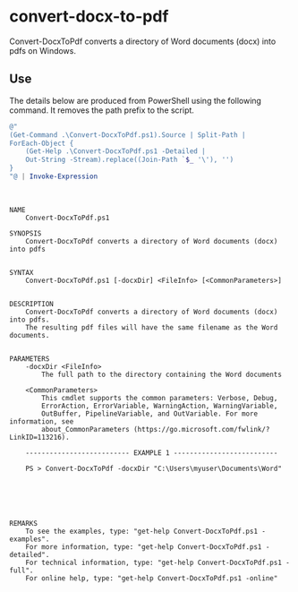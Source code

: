 # convert-docx-to-pdf

Convert-DocxToPdf converts a directory of Word documents (docx) into pdfs on Windows.

## Use

The details below are produced from PowerShell using the following command. It removes the path prefix to the script.

```powershell
@"
(Get-Command .\Convert-DocxToPdf.ps1).Source | Split-Path |
ForEach-Object {
    (Get-Help .\Convert-DocxToPdf.ps1 -Detailed |
    Out-String -Stream).replace((Join-Path `$_ '\'), '')
}
"@ | Invoke-Expression
```

<br/>

```
NAME
    Convert-DocxToPdf.ps1

SYNOPSIS
    Convert-DocxToPdf converts a directory of Word documents (docx) into pdfs


SYNTAX
    Convert-DocxToPdf.ps1 [-docxDir] <FileInfo> [<CommonParameters>]


DESCRIPTION
    Convert-DocxToPdf converts a directory of Word documents (docx) into pdfs.
    The resulting pdf files will have the same filename as the Word documents.


PARAMETERS
    -docxDir <FileInfo>
        The full path to the directory containing the Word documents

    <CommonParameters>
        This cmdlet supports the common parameters: Verbose, Debug,
        ErrorAction, ErrorVariable, WarningAction, WarningVariable,
        OutBuffer, PipelineVariable, and OutVariable. For more information, see
        about_CommonParameters (https://go.microsoft.com/fwlink/?LinkID=113216).

    -------------------------- EXAMPLE 1 --------------------------

    PS > Convert-DocxToPdf -docxDir "C:\Users\myuser\Documents\Word"






REMARKS
    To see the examples, type: "get-help Convert-DocxToPdf.ps1 -examples".
    For more information, type: "get-help Convert-DocxToPdf.ps1 -detailed".
    For technical information, type: "get-help Convert-DocxToPdf.ps1 -full".
    For online help, type: "get-help Convert-DocxToPdf.ps1 -online"
```
